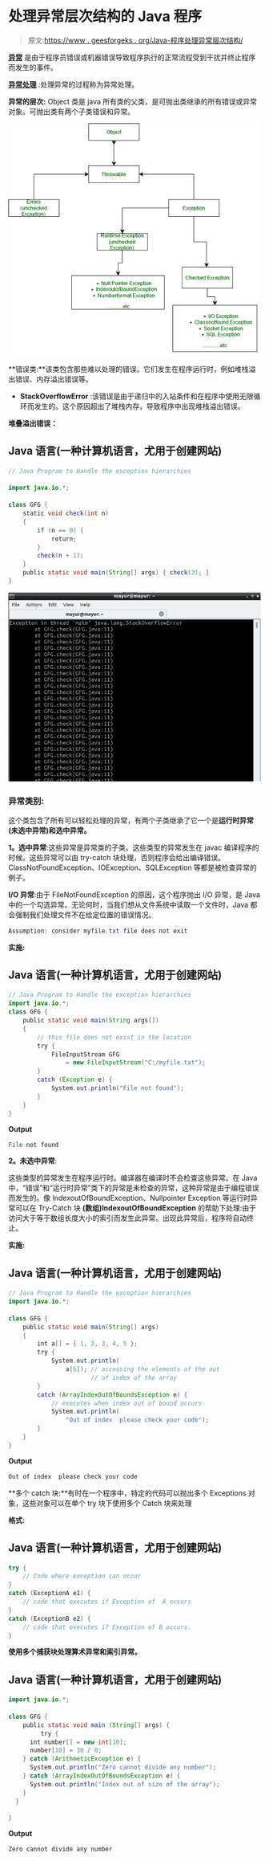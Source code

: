 # 处理异常层次结构的 Java 程序

> 原文:[https://www . geesforgeks . org/Java-程序处理异常层次结构/](https://www.geeksforgeeks.org/java-program-to-handle-the-exception-hierarchies/)

[**异常**](https://www.geeksforgeeks.org/exceptions-in-java/) 是由于程序员错误或机器错误导致程序执行的正常流程受到干扰并终止程序而发生的事件。

[**异常处理**](https://www.geeksforgeeks.org/java-gq/exception-handling-2-gq/) :处理异常的过程称为异常处理。

**异常的层次:** Object 类是 java 所有类的父类，是可抛出类继承的所有错误或异常对象。可抛出类有两个子类错误和异常。

![](img/eaa4b6cef4b8658213268f2be9cb7703.png)

**错误类:**该类包含那些难以处理的错误。它们发生在程序运行时，例如堆栈溢出错误、内存溢出错误等。

*   **StackOverflowError** :该错误是由于递归中的入站条件和在程序中使用无限循环而发生的。这个原因超出了堆栈内存，导致程序中出现堆栈溢出错误。

**堆叠溢出错误：**

## Java 语言(一种计算机语言，尤用于创建网站)

```java
// Java Program to Handle the exception hierarchies

import java.io.*;

class GFG {
    static void check(int n)
    {
        if (n == 0) {
            return;
        }
        check(n + 1);
    }
    public static void main(String[] args) { check(3); }
}
```

![](img/edbaa1a80d10ffec3a52ada07af73209.png)

### 异常类别:

这个类包含了所有可以轻松处理的异常，有两个子类继承了它一个是**运行时异常(未选中异常)和选中异常。**

**1。选中异常**:这些异常是异常类的子类。这些类型的异常发生在 javac 编译程序的时候。这些异常可以由 try-catch 块处理，否则程序会给出编译错误。ClassNotFoundException、IOException、SQLException 等都是被检查异常的例子。

**I/O 异常**:由于 FileNotFoundException 的原因，这个程序抛出 I/O 异常，是 Java 中的一个勾选异常。无论何时，当我们想从文件系统中读取一个文件时，Java 都会强制我们处理文件不在给定位置的错误情况。

```java
Assumption: consider myfile.txt file does not exit 
```

**实施:**

## Java 语言(一种计算机语言，尤用于创建网站)

```java
// Java Program to Handle the exception hierarchies
import java.io.*;
class GFG {
    public static void main(String args[])
    {
        // this file does not exist in the location
        try {
            FileInputStream GFG
                = new FileInputStream("C:/myfile.txt");
        }
        catch (Exception e) {
            System.out.println("File not found");
        }
    }
}
```

**Output**

```java
File not found
```

**2。未选中异常**:

这些类型的异常发生在程序运行时。编译器在编译时不会检查这些异常。在 Java 中，“错误”和“运行时异常”类下的异常是未检查的异常，这种异常是由于编程错误而发生的。像 IndexoutOfBoundException、Nullpointer Exception 等运行时异常可以在 Try-Catch 块
**(数组)IndexoutOfBoundException** 的帮助下处理:由于访问大于等于数组长度大小的索引而发生此异常。出现此异常后，程序将自动终止。

**实施:**

## Java 语言(一种计算机语言，尤用于创建网站)

```java
// Java Program to Handle the exception hierarchies
import java.io.*;

class GFG {
    public static void main(String[] args)
    {
        int a[] = { 1, 2, 3, 4, 5 };
        try {
            System.out.println(
                a[5]); // accessing the elements of the out
                       // of index of the array
        }
        catch (ArrayIndexOutOfBoundsException e) {
            // executes when index out of bound occurs
            System.out.println(
                "Out of index  please check your code");
        }
    }
}
```

**Output**

```java
Out of index  please check your code
```

**多个 catch 块:**有时在一个程序中，特定的代码可以抛出多个 Exceptions 对象，这些对象可以在单个 try 块下使用多个 Catch 块来处理

**格式:**

## Java 语言(一种计算机语言，尤用于创建网站)

```java
try {
    // Code where exception can occur
}
catch (ExceptionA e1) {
    // code that executes if Exception of  A occurs
}
catch (ExceptionB e2) {
    // code that executes if Exception of B occurs.
}
```

**使用多个捕获块处理算术异常和索引异常。**

## Java 语言(一种计算机语言，尤用于创建网站)

```java
import java.io.*;

class GFG {
    public static void main (String[] args) {
         try {
      int number[] = new int[10];
      number[10] = 30 / 0;
    } catch (ArithmeticException e) {
      System.out.println("Zero cannot divide any number");
    } catch (ArrayIndexOutOfBoundsException e) {
      System.out.println("Index out of size of the array");
    }
  }

}
```

**Output**

```java
Zero cannot divide any number
```